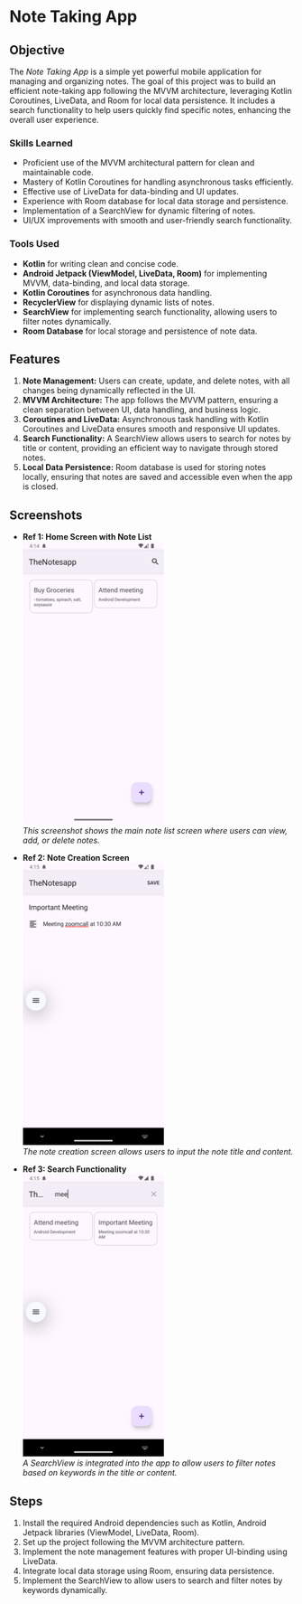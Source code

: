 # Note Taking App

## Objective
The *Note Taking App* is a simple yet powerful mobile application for managing and organizing notes. The goal of this project was to build an efficient note-taking app following the MVVM architecture, leveraging Kotlin Coroutines, LiveData, and Room for local data persistence. It includes a search functionality to help users quickly find specific notes, enhancing the overall user experience.

### Skills Learned

- Proficient use of the MVVM architectural pattern for clean and maintainable code.
- Mastery of Kotlin Coroutines for handling asynchronous tasks efficiently.
- Effective use of LiveData for data-binding and UI updates.
- Experience with Room database for local data storage and persistence.
- Implementation of a SearchView for dynamic filtering of notes.
- UI/UX improvements with smooth and user-friendly search functionality.

### Tools Used

- **Kotlin** for writing clean and concise code.
- **Android Jetpack (ViewModel, LiveData, Room)** for implementing MVVM, data-binding, and local data storage.
- **Kotlin Coroutines** for asynchronous data handling.
- **RecyclerView** for displaying dynamic lists of notes.
- **SearchView** for implementing search functionality, allowing users to filter notes dynamically.
- **Room Database** for local storage and persistence of note data.

## Features

1. **Note Management:** Users can create, update, and delete notes, with all changes being dynamically reflected in the UI.
2. **MVVM Architecture:** The app follows the MVVM pattern, ensuring a clean separation between UI, data handling, and business logic.
3. **Coroutines and LiveData:** Asynchronous task handling with Kotlin Coroutines and LiveData ensures smooth and responsive UI updates.
4. **Search Functionality:** A SearchView allows users to search for notes by title or content, providing an efficient way to navigate through stored notes.
5. **Local Data Persistence:** Room database is used for storing notes locally, ensuring that notes are saved and accessible even when the app is closed.

## Screenshots

- **Ref 1: Home Screen with Note List**  
  <img src="https://github.com/Avwaveaf/screenshots/blob/main/Screenshot_1728292473.png" alt="Home Screen" width="250"/>  
  *This screenshot shows the main note list screen where users can view, add, or delete notes.*

- **Ref 2: Note Creation Screen**  
  <img src="https://github.com/Avwaveaf/screenshots/blob/main/Screenshot_1728292517.png" alt="Note Creation Screen" width="250"/>  
  *The note creation screen allows users to input the note title and content.*

- **Ref 3: Search Functionality**  
  <img src="https://github.com/Avwaveaf/screenshots/blob/main/Screenshot_1728292534.png" alt="Search Screen" width="250"/>  
  *A SearchView is integrated into the app to allow users to filter notes based on keywords in the title or content.*

## Steps
1. Install the required Android dependencies such as Kotlin, Android Jetpack libraries (ViewModel, LiveData, Room).
2. Set up the project following the MVVM architecture pattern.
3. Implement the note management features with proper UI-binding using LiveData.
4. Integrate local data storage using Room, ensuring data persistence.
5. Implement the SearchView to allow users to search and filter notes by keywords dynamically.
